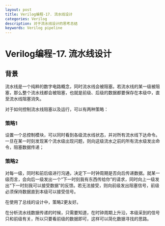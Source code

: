 ```yaml
---
layout: post
title: Verilog编程-17. 流水线设计
categories: Verilog
description: 对于流水线设计的思考总结
keywords: Verilog pipeline
---
```


# Verilog编程-17. 流水线设计

## 背景
流水线是一个纯粹的数字电路概念，同时流水线会被阻塞。若流水线的某一级被阻塞，那么整个流水线都会被阻塞，也就是前级、后级的数据都要保存在本级中，直至流水线阻塞消失。

对于如何控制流水线阻塞以及运行，可以有两种策略：
### 策略1
设置一个总控制模块，可以同时看到各级流水线状态，并对所有流水线下达命令。一旦在某一时刻发现某个流水级出现问题，则向这级流水之前的所有流水级发出命令，阻塞数据传递；
### 策略2
对每一级，同时和前后级进行沟通，决定下一时钟周期是否向后传递数据。就某一级而言，会向后一级发出一个“下一时刻我有东西传给你”的请求，同时向上一级发出“下一时刻我可以接受数据”的反馈。若无法接受，则向前级发出阻塞信号，前级必须保持数据直到本级可以接受信号。

在使用了总线的设计中，策略2更友好。

在分析流水线数据传递的时候，只需要知道，在时钟周期上升沿，本级采到的信号只和前级有关，所以只要看前级的数据即可，这样可以简化数据寻找的思路。